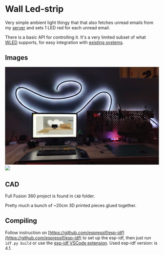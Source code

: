 # Wall Led-strip
Very simple ambient light thingy that that also fetches unread emails from my [server](https://github.com/jakkra/OneBackendToRuleThemAll) and sets 1 LED red for each unread email.

There is a basic API for controlling it. It's a very limited subset of what [WLED](https://github.com/Aircoookie/WLED) supports, for easy integration with [existing systems](https://github.com/jakkra/HomeController).

## Images
<img src="/.github/comparison.jpg"/>
<img src="/.github/email_demo.gif" width="840"/>

## CAD
Full Fusion 360 project is found in `CAD` folder.

Pretty much a bunch of ~20cm 3D printed pieces glued together.

## Compiling
Follow instruction on [https://github.com/espressif/esp-idf](https://github.com/espressif/esp-idf) to set up the esp-idf, then just run `idf.py build` or use the [esp-idf VSCode extension](https://github.com/espressif/vscode-esp-idf-extension). Used esp-idf version: is 4.1.